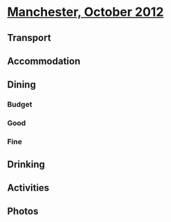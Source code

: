 # [Manchester, October 2012](http://en.wikipedia.org/wiki/Manchester)

## Transport

## Accommodation

## Dining

### Budget

### Good

### Fine

## Drinking

## Activities

## Photos
